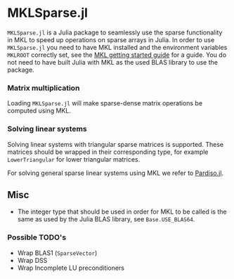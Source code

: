# MKLSparse.jl

`MKLSparse.jl` is a Julia package to seamlessly use the sparse functionality in MKL to speed up operations on sparse arrays in Julia.
In order to use `MKLSparse.jl` you need to have MKL installed and the environment variables `MKLROOT` correctly set, see the [MKL getting started guide]( https://software.intel.com/en-us/articles/intel-mkl-103-getting-started) for a guide. You do not need to have built Julia with MKL as the used BLAS library to use the package.

### Matrix multiplication

Loading `MKLSparse.jl` will make sparse-dense matrix operations be computed using MKL.

### Solving linear systems

Solving linear systems with triangular sparse matrices is supported.
These matrices should be wrapped in their corresponding type, for example `LowerTriangular` for lower triangular matrices.

For solving general sparse linear systems using MKL we refer to [Pardiso.jl](https://github.com/JuliaSparse/Pardiso.jl).

## Misc

* The integer type that should be used in order for MKL to be called is the same as used by the Julia BLAS library, see `Base.USE_BLAS64`.

### Possible TODO's

* Wrap BLAS1 (`SparseVector`)
* Wrap DSS
* Wrap Incomplete LU preconditioners
